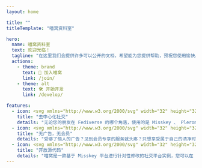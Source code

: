 ```yaml
---
layout: home

title: ""
titleTemplate: "喵窝资料室"

hero:
  name: 喵窝资料室
  text: 欢迎光临！
  tagline: "在这里我们会提供许多可以公开的文档，希望能为您提供帮助，预祝您使用愉快。 🎉"
  actions:
    - theme: brand
      text: 🚀 加入喵窝
      link: /join/
    - theme: alt
      text: 🛠️ 开始开发
      link: /develop/

features:
  - icon: <svg xmlns="http://www.w3.org/2000/svg" width="32" height="32" viewBox="0 0 48 48"><g><rect x="4.491" y="13.053" width="15.475" height="2.001" transform="translate(-6.173 16.953) rotate(-57.923)" fill="#b7e3fc"></rect><rect x="28.613" y="0.543" width="1.999" height="19.549" transform="translate(7.664 32.715) rotate(-64.788)" fill="#b7e3fc"></rect><rect x="18.559" y="25.975" width="23.835" height="1.999" transform="translate(-10.189 28.636) rotate(-43.852)" fill="#b7e3fc"></rect><rect x="29.778" y="28.993" width="20.299" height="2" transform="translate(4.478 65.165) rotate(-81.688)" fill="#b7e3fc"></rect><rect x="9.561" y="18.999" width="28.878" height="2.001" transform="translate(-3.764 5.677) rotate(-12.517)" fill="#b7e3fc"></rect><path d="M19,43a5,5,0,1,1,5-5A5.006,5.006,0,0,1,19,43Z" fill="#47b0ea"></path><path d="M6,29a5,5,0,1,1,5-5A5.006,5.006,0,0,1,6,29Z" fill="#47b0ea"></path><path d="M42,21a5,5,0,1,1,5-5A5.006,5.006,0,0,1,42,21Z" fill="#47b0ea"></path><path d="M18,9a4,4,0,1,1,4-4A4,4,0,0,1,18,9Z" fill="#47b0ea"></path><path d="M38,47a4,4,0,1,1,4-4A4,4,0,0,1,38,47Z" fill="#47b0ea"></path></g></svg>
    title: "去中心化社交"
    details: "无论您的朋友在 Fediverse 的哪个角落，使用的是 Misskey 、 Pleroma 、 Mastodon 或是任何其他支持 ActivityPub 协议的软件，您都可以轻松关注、互动，共享美好社交生活，"
  - icon: <svg xmlns="http://www.w3.org/2000/svg" width="32" height="32" viewBox="0 0 48 48"><g><path d="M35.625,32.219A6.617,6.617,0,0,0,31.981,31c-1.939.036-4.906.992-6.981,5.747V15.987a1,1,0,0,0-2,0v20.76c-2.075-4.755-5.042-5.711-6.981-5.747h-.094a6.187,6.187,0,0,0-3.55,1.22,1,1,0,1,0,1.25,1.562,4.141,4.141,0,0,1,2.3-.782h.057c3.567.065,6.127,4.482,7.026,12.117a1,1,0,0,0,1.986,0c.9-7.635,3.459-12.052,7.026-12.117h.057a4.182,4.182,0,0,1,2.3.785,1,1,0,0,0,1.245-1.565Z" fill="#ffd764"></path><path d="M11.253,44a1,1,0,0,1-.465-.115L8,42.42,5.212,43.885a1,1,0,0,1-1.45-1.054l.532-3.1-2.256-2.2a1,1,0,0,1,.555-1.7l3.116-.454,1.4-2.824a1.039,1.039,0,0,1,1.792,0l1.395,2.824,3.116.454a1,1,0,0,1,.555,1.7l-2.256,2.2.532,3.1A1,1,0,0,1,11.253,44Z" fill="#ed7064"></path><path d="M27.253,14a1,1,0,0,1-.465-.115L24,12.42l-2.788,1.465a1,1,0,0,1-1.45-1.054l.532-3.1-2.256-2.2a1,1,0,0,1,.555-1.7l3.116-.454L23.1,2.545a1.039,1.039,0,0,1,1.792,0l1.395,2.824,3.116.454a1,1,0,0,1,.555,1.7l-2.256,2.2.532,3.1A1,1,0,0,1,27.253,14Z" fill="#ed7064"></path><path d="M43.253,44a1,1,0,0,1-.465-.115L40,42.42l-2.788,1.465a1,1,0,0,1-1.45-1.054l.532-3.1-2.256-2.2a1,1,0,0,1,.555-1.7l3.116-.454L39.1,32.545a1.039,1.039,0,0,1,1.792,0l1.395,2.824,3.116.454a1,1,0,0,1,.555,1.7l-2.256,2.2.532,3.1A1,1,0,0,1,43.253,44Z" fill="#ed7064"></path><path d="M10,16a3,3,0,0,1-3-3,1,1,0,0,0-2,0,3,3,0,0,1-3,3,1,1,0,0,0,0,2,3,3,0,0,1,3,3,1,1,0,0,0,2,0,3,3,0,0,1,3-3,1,1,0,0,0,0-2Z" fill="#ea9860"></path><path d="M46,15.987a3,3,0,0,1-3-3,1,1,0,0,0-2,0,3,3,0,0,1-3,3,1,1,0,1,0,0,2,3,3,0,0,1,3,3,1,1,0,0,0,2,0,3,3,0,0,1,3-3,1,1,0,1,0,0-2Z" fill="#ea9860"></path><path d="M20,30a1,1,0,0,1-.9-.553c-3.647-7.294-8.892-7.457-9.114-7.46a1,1,0,0,1,.009-2h0c.27,0,6.665.112,10.893,8.566A1,1,0,0,1,20,30Z" fill="#ffd764"></path><path d="M28,30a1,1,0,0,1-.894-1.447C31.333,20.1,37.728,19.988,38,19.987h0a1,1,0,0,1,0,2c-.215,0-5.46.166-9.107,7.46A1,1,0,0,1,28,30Z" fill="#ffd764"></path></g></svg>
    title: "无广告，无会员"
    details: "受够了恼人的广告？见到会员专享的服务就头疼？只想享受属于自己的清净时间线？这里就是您梦想中的乐土。我们坚持用爱发电，不投放广告，不设置会员制度。"
  - icon: <svg xmlns="http://www.w3.org/2000/svg" width="32" height="32" viewBox="0 0 48 48"><g><path fill="#72C472" d="M41,47H7c-1.105,0-2-0.895-2-2V3c0-1.105,0.895-2,2-2l24,0l12,12v32C43,46.105,42.105,47,41,47z"></path> <path fill="#54A354" d="M31,1v10c0,1.105,0.895,2,2,2h10L31,1z"></path> <path fill="#FFFFFF" d="M20,32c-0.256,0-0.512-0.098-0.707-0.293l-6-6c-0.391-0.391-0.391-1.023,0-1.414l6-6 c0.391-0.391,1.023-0.391,1.414,0s0.391,1.023,0,1.414L15.414,25l5.293,5.293c0.391,0.391,0.391,1.023,0,1.414 C20.512,31.902,20.256,32,20,32z"></path> <path fill="#FFFFFF" d="M28,32c-0.256,0-0.512-0.098-0.707-0.293c-0.391-0.391-0.391-1.023,0-1.414L32.586,25l-5.293-5.293 c-0.391-0.391-0.391-1.023,0-1.414s1.023-0.391,1.414,0l6,6c0.391,0.391,0.391,1.023,0,1.414l-6,6C28.512,31.902,28.256,32,28,32z"></path></g></svg>
    title: "开放源代码"
    details: "喵窝是一款基于 Misskey 平台进行针对性修改的社交平台实例，您可以在 GitHub 访问到我们所有的源代码。"
---
```

